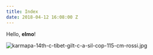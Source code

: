 ```yaml
---
title: Index
date: 2018-04-12 16:08:00 Z
---
```


Hello, **elmo**!

![karmapa-14th-c-tibet-gilt-c-a-sil-cop-115-cm-rossi.jpg](/uploads/karmapa-14th-c-tibet-gilt-c-a-sil-cop-115-cm-rossi.jpg)